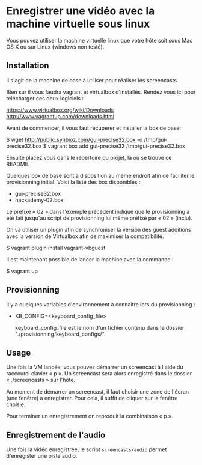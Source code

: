 # Enregistrer une vidéo avec la machine virtuelle sous linux

Vous pouvez utiliser la machine virtuelle linux que votre hôte soit
sous Mac OS X ou sur Linux (windows non testé).

## Installation

Il s'agit de la machine de base à utiliser pour réaliser les screencasts.

Bien sur il vous faudra vagrant et virtualbox d'installés. Rendez vous ici pour
télécharger ces deux logiciels :

  https://www.virtualbox.org/wiki/Downloads
  http://www.vagrantup.com/downloads.html

Avant de commencer, il vous faut récuperer et installer la box de base:

  $ wget http://public.synbioz.com/gui-precise32.box -o /tmp/gui-precise32.box
  $ vagrant box add gui-precise32 /tmp/gui-precise32.box

Ensuite placez vous dans le répertoire du projet, là où se trouve ce README.

Quelques box de base sont à disposition au même endroit afin de faciliter le
provisionning initial. Voici la liste des box disponibles :

* gui-precise32.box
* hackademy-02.box

Le prefixe « 02 » dans l'exemple précédent indique que le provisionning à été
fait jusqu'au script de provisionning lui même préfixé par « 02 » (inclu).

On va utiliser un plugin afin de synchroniser la version des guest additions avec
la version de Virtualbox afin de maximiser la compatibilité.

  $ vagrant plugin install vagrant-vbguest

Il est maintenant possible de lancer la machine avec la commande :

  $ vagrant up

## Provisionning

Il y a quelques variables d'environnement à connaitre lors du provisionning :

- KB_CONFIG=<keyboard_config_file>

  keyboard_config_file est le nom d'un fichier contenu dans le dossier
  "./provisionning/keyboard_configs/".

## Usage

Une fois la VM lancée, vous pouvez démarrer un screencast à l'aide du raccourci
clavier « <Ctrl><Alt>p ». Un screencast sera alors enregistré dans le dossier
« ./screencasts » sur l'hôte.

Au moment de démarrer un screencast, il faut choisir une zone de l'écran (une
fenêtre) à enregistrer. Pour cela, il suffit de cliquer sur la fenêtre choisie.

Pour terminer un enregistrement on reproduit la combinaison « <Ctrl><Alt>p ».

## Enregistrement de l'audio

Une fois la vidéo enregistrée, le script `screencasts/audio` permet d'enregister
une piste audio.

